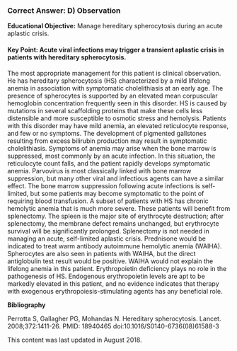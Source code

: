 
### Correct Answer: D) Observation 

**Educational Objective:** Manage hereditary spherocytosis during an acute aplastic crisis.

#### **Key Point:** Acute viral infections may trigger a transient aplastic crisis in patients with hereditary spherocytosis.

The most appropriate management for this patient is clinical observation. He has hereditary spherocytosis (HS) characterized by a mild lifelong anemia in association with symptomatic cholelithiasis at an early age. The presence of spherocytes is supported by an elevated mean corpuscular hemoglobin concentration frequently seen in this disorder. HS is caused by mutations in several scaffolding proteins that make these cells less distensible and more susceptible to osmotic stress and hemolysis. Patients with this disorder may have mild anemia, an elevated reticulocyte response, and few or no symptoms. The development of pigmented gallstones resulting from excess bilirubin production may result in symptomatic cholelithiasis. Symptoms of anemia may arise when the bone marrow is suppressed, most commonly by an acute infection. In this situation, the reticulocyte count falls, and the patient rapidly develops symptomatic anemia. Parvovirus is most classically linked with bone marrow suppression, but many other viral and infectious agents can have a similar effect. The bone marrow suppression following acute infections is self-limited, but some patients may become symptomatic to the point of requiring blood transfusion.
A subset of patients with HS has chronic hemolytic anemia that is much more severe. These patients will benefit from splenectomy. The spleen is the major site of erythrocyte destruction; after splenectomy, the membrane defect remains unchanged, but erythrocyte survival will be significantly prolonged. Splenectomy is not needed in managing an acute, self-limited aplastic crisis.
Prednisone would be indicated to treat warm antibody autoimmune hemolytic anemia (WAIHA). Spherocytes are also seen in patients with WAIHA, but the direct antiglobulin test result would be positive. WAIHA would not explain the lifelong anemia in this patient.
Erythropoietin deficiency plays no role in the pathogenesis of HS. Endogenous erythropoietin levels are apt to be markedly elevated in this patient, and no evidence indicates that therapy with exogenous erythropoiesis-stimulating agents has any beneficial role.

**Bibliography**

Perrotta S, Gallagher PG, Mohandas N. Hereditary spherocytosis. Lancet. 2008;372:1411-26. PMID: 18940465 doi:10.1016/S0140-6736(08)61588-3

This content was last updated in August 2018.